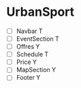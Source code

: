 ﻿# UrbanSport
- [ ] Navbar T
- [ ] EventSection T
- [ ] Offres Y
- [ ] Schedule T
- [ ] Price Y
- [ ] MapSection Y
- [ ] Footer Y
